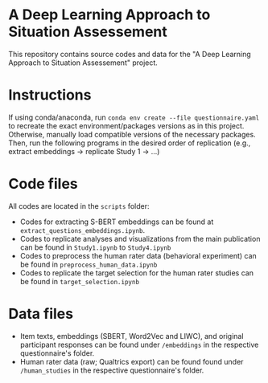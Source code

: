 # A Deep Learning Approach to Situation Assessement
This repository contains source codes and data for the "A Deep Learning Approach to Situation Assessement" project.

# Instructions

If using conda/anaconda, run `conda env create --file questionnaire.yaml` to recreate the exact environment/packages versions as in this project. Otherwise, manually load compatible versions of the necessary packages.
Then, run the following programs in the desired order of replication (e.g., extract embeddings -> replicate Study 1 -> ...)

# Code files
All codes are located in the `scripts` folder:
- Codes for extracting S-BERT embeddings can be found at `extract_questions_embeddings.ipynb`.
- Codes to replicate analyses and visualizations from the main publication can be found in `Study1.ipynb` to `Study4.ipynb`
- Codes to preprocess the human rater data (behavioral experiment) can be found in `preprocess_human_data.ipynb`
- Codes to replicate the target selection for the human rater studies can be found in `target_selection.ipynb`

# Data files
- Item texts, embeddings (SBERT, Word2Vec and LIWC), and original participant responses can be found under `/embeddings` in the respective questionnaire's folder.
- Human rater data (raw; Qualtrics export) can be found found under `/human_studies` in the respective questionnaire's folder.
